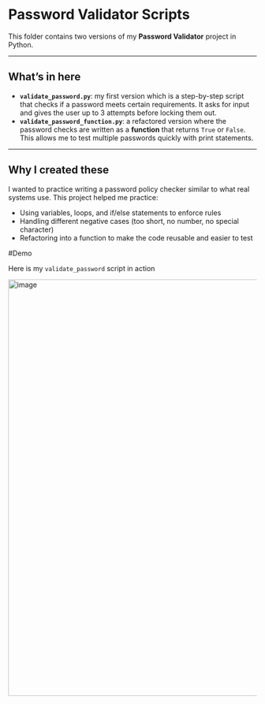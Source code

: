 # Password Validator Scripts  

This folder contains two versions of my **Password Validator** project in Python.  

---

## What’s in here  
- **`validate_password.py`**: my first version which is a step-by-step script that checks if a password meets certain requirements. It asks for input and gives the user up to 3 attempts before locking them out.  
- **`validate_password_function.py`**: a refactored version where the password checks are written as a **function** that returns `True` or `False`. This allows me to test multiple passwords quickly with print statements.  

---

## Why I created these  
I wanted to practice writing a password policy checker similar to what real systems use. This project helped me practice:  
- Using variables, loops, and if/else statements to enforce rules  
- Handling different negative cases (too short, no number, no special character)  
- Refactoring into a function to make the code reusable and easier to test  

#Demo

Here is my `validate_password` script in action

<img width="1645" height="845" alt="image" src="https://github.com/user-attachments/assets/1f1137a5-51ea-4d7c-929e-5db90ea96acc" />


